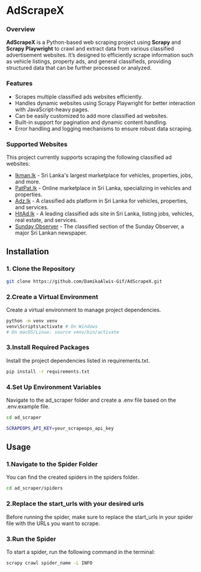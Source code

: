 # AdScrapeX

### Overview

**AdScrapeX** is a Python-based web scraping project using **Scrapy** and **Scrapy Playwright** to crawl and extract data from various classified advertisement websites. It’s designed to efficiently scrape information such as vehicle listings, property ads, and general classifieds, providing structured data that can be further processed or analyzed.

### Features

- Scrapes multiple classified ads websites efficiently.
- Handles dynamic websites using Scrapy Playwright for better interaction with JavaScript-heavy pages.
- Can be easily customized to add more classified ad websites.
- Built-in support for pagination and dynamic content handling.
- Error handling and logging mechanisms to ensure robust data scraping.
  
### Supported Websites

This project currently supports scraping the following classified ad websites:

- [Ikman.lk](https://ikman.lk) - Sri Lanka's largest marketplace for vehicles, properties, jobs, and more.
- [PatPat.lk](https://patpat.lk) - Online marketplace in Sri Lanka, specializing in vehicles and properties.
- [Adz.lk](https://adz.lk) - A classified ads platform in Sri Lanka for vehicles, properties, and services.
- [HitAd.lk](https://hitad.lk) - A leading classified ads site in Sri Lanka, listing jobs, vehicles, real estate, and services.
- [Sunday Observer](https://www.sundayobserver.lk/classifieds) - The classified section of the Sunday Observer, a major Sri Lankan newspaper.

## Installation

### 1. Clone the Repository

```bash
git clone https://github.com/DamikaAlwis-Gif/AdScrapeX.git
```
### 2.Create a Virtual Environment
Create a virtual environment to manage project dependencies.

```bash
python -m venv venv
venv\Scripts\activate # On Windows
# On macOS/Linux: source venv/bin/activate  
```
### 3.Install Required Packages
Install the project dependencies listed in requirements.txt.

```bash
pip install -r requirements.txt
```
 ### 4.Set Up Environment Variables
Navigate to the ad_scraper folder and create a .env file based on the .env.example file. 

```bash
cd ad_scraper
```

```bash
SCRAPEOPS_API_KEY=your_scrapeops_api_key
```

## Usage

### 1.Navigate to the Spider Folder
You can find the created spiders in the spiders folder.

```bash
cd ad_scraper/spiders
```
### 2.Replace the start_urls with your desired urls
Before running the spider, make sure to replace the start_urls in your spider file with the URLs you want to scrape.

### 3.Run the Spider
To start a spider, run the following command in the terminal:

```bash
scrapy crawl spider_name -L INFO
```





